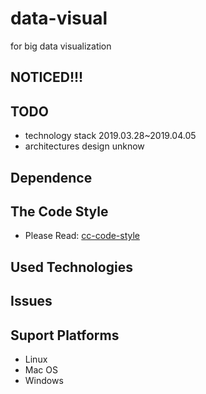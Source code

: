 # data-visual
for big data visualization

## NOTICED!!!
  

## TODO
- technology stack    2019.03.28~2019.04.05
- architectures design    unknow

## Dependence

## The Code Style
- Please Read: [cc-code-style](https://github.com/hello-chenchen/cc-code-style)

## Used Technologies

## Issues

## Suport Platforms
- Linux
- Mac OS
- Windows
